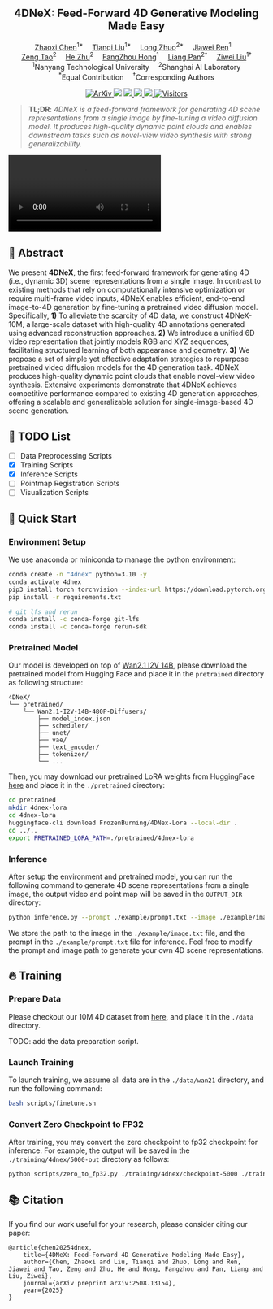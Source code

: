 <div align="center">

## 4DNeX: Feed-Forward 4D Generative Modeling Made Easy

</div>

<div>
<div align="center">
    <a href='https://frozenburning.github.io/' target='_blank'>Zhaoxi Chen</a><sup>1*</sup>&emsp;
    <a href='http://tqtqliu.github.io/' target='_blank'>Tianqi Liu</a><sup>1*</sup>&emsp;
    <a href='https://zhuolong3.github.io/' target='_blank'>Long Zhuo</a><sup>2*</sup>&emsp;   
    <a href='https://jiawei-ren.github.io/' target='_blank'>Jiawei Ren</a><sup>1</sup>&emsp; <br>
    <a href='https://zeng-tao.github.io/' target='_blank'>Zeng Tao</a><sup>2</sup>&emsp;
    <a href='https://scholar.google.com/citations?hl=zh-CN&user=rI0fhugAAAAJ' target='_blank'>He Zhu</a><sup>2</sup>&emsp;
    <a href='https://hongfz16.github.io/' target='_blank'>FangZhou Hong</a><sup>1</sup>&emsp;
    <a href='https://scholar.google.com/citations?user=lSDISOcAAAAJ&hl=zh-CN' target='_blank'>Liang Pan</a><sup>2†</sup>&emsp;
    <a href='https://liuziwei7.github.io/' target='_blank'>Ziwei Liu</a><sup>1†</sup>
</div>
<div>
<div align="center">
    <sup>1</sup>Nanyang Technological University&emsp;
    <sup>2</sup>Shanghai AI Laboratory
</div>
<div align="center">
<sup>*</sup>Equal Contribution&emsp;  <sup>†</sup>Corresponding Authors
</div>

<p align="center">
  <a href="https://arxiv.org/abs/2508.13154" target='_blank'>
    <img src="http://img.shields.io/badge/arXiv-2508.13154-b31b1b?logo=arxiv&logoColor=b31b1b" alt="ArXiv">
  </a>
  <a href="https://4dnex.github.io/4DNeX.pdf" target='_blank'><img src="https://img.shields.io/badge/Paper-PDF-f5cac3?logo=adobeacrobatreader&logoColor=red"/></a>
  <a href="https://4dnex.github.io/" target='_blank'>
    <img src="https://img.shields.io/badge/Project-Page-red?logo=googlechrome&logoColor=red">
  </a>
  <a href="https://huggingface.co/datasets/3DTopia/4DNeX-10M" target='_blank'>
    <img src="https://img.shields.io/badge/Dataset-Download-green?logo=googledrive&logoColor=white">
  </a>
  <a href="https://www.youtube.com/watch?v=jaXNU1-0zgk">
    <img src="https://img.shields.io/badge/YouTube-Video-blue?logo=youtube&logoColor=blue">
  </a>
  <a href="#">
    <img src="https://visitor-badge.laobi.icu/badge?page_id=3DTopia.4DNeX" alt="Visitors">
  </a>
</p>


>**TL;DR**: <em>4DNeX is a feed-forward framework for generating 4D scene representations from a single image by fine-tuning a video diffusion model. It produces high-quality dynamic point clouds and enables downstream tasks such as novel-view video synthesis with strong generalizability.</em>


<video controls autoplay src="https://github.com/user-attachments/assets/7e158b4c-4da6-44f6-b9d0-fa3a427606e5"></video>

## 🌟 Abstract

We present **4DNeX**, the first feed-forward framework for generating 4D (i.e., dynamic 3D) scene representations from a single image. In contrast to existing methods that rely on computationally intensive optimization or require multi-frame video inputs, 4DNeX enables efficient, end-to-end image-to-4D generation by fine-tuning a pretrained video diffusion model. Specifically, **1)** To alleviate the scarcity of 4D data, we construct 4DNeX-10M, a large-scale dataset with high-quality 4D annotations generated using advanced reconstruction approaches. **2)** We introduce a unified 6D video representation that jointly models RGB and XYZ sequences, facilitating structured learning of both appearance and geometry. **3)** We propose a set of simple yet effective adaptation strategies to repurpose pretrained video diffusion models for the 4D generation task. 4DNeX produces high-quality dynamic point clouds that enable novel-view video synthesis. Extensive experiments demonstrate that 4DNeX achieves competitive performance compared to existing 4D generation approaches, offering a scalable and generalizable solution for single-image-based 4D scene generation.

## 🚧 TODO List
- [ ] Data Preprocessing Scripts
- [x] Training Scripts
- [x] Inference Scripts
- [ ] Pointmap Registration Scripts
- [ ] Visualization Scripts

## 🚀 Quick Start

### Environment Setup
We use anaconda or miniconda to manage the python environment:
```bash
conda create -n "4dnex" python=3.10 -y
conda activate 4dnex
pip3 install torch torchvision --index-url https://download.pytorch.org/whl/cu121
pip install -r requirements.txt

# git lfs and rerun
conda install -c conda-forge git-lfs
conda install -c conda-forge rerun-sdk
```

### Pretrained Model
Our model is developed on top of [Wan2.1 I2V 14B](https://huggingface.co/Wan-AI/Wan2.1-I2V-14B-480P-Diffusers), please download the pretrained model from Hugging Face and place it in the `pretrained` directory as following structure:
```
4DNeX/
└── pretrained/
    └── Wan2.1-I2V-14B-480P-Diffusers/
        ├── model_index.json
        ├── scheduler/
        ├── unet/
        ├── vae/
        ├── text_encoder/
        ├── tokenizer/
        └── ...
```
Then, you may download our pretrained LoRA weights from HuggingFace [here](https://huggingface.co/FrozenBurning/4DNex-Lora) and place it in the `./pretrained` directory:
```bash
cd pretrained
mkdir 4dnex-lora
cd 4dnex-lora
huggingface-cli download FrozenBurning/4DNex-Lora --local-dir .
cd ../..
export PRETRAINED_LORA_PATH=./pretrained/4dnex-lora
```

### Inference 
After setup the environment and pretrained model, you can run the following command to generate 4D scene representations from a single image, the output video and point map will be saved in the `OUTPUT_DIR` directory:
```bash
python inference.py --prompt ./example/prompt.txt --image ./example/image.txt --out <OUTPUT_DIR> --sft_path ./pretrained/Wan2.1-I2V-14B-480P-Diffusers/transformer  --type i2vwbw-demb-samerope --mode xyzrgb --lora_path <PRETRAINED_LORA_PATH> --lora_rank 64
```
We store the path to the image in the `./example/image.txt` file, and the prompt in the `./example/prompt.txt` file for inference. Feel free to modify the prompt and image path to generate your own 4D scene representations.

## 🔥 Training

### Prepare Data
Please checkout our 10M 4D dataset from [here](https://huggingface.co/datasets/3DTopia/4DNeX-10M), and place it in the `./data` directory. 

TODO: add the data preparation script.

### Launch Training
To launch training, we assume all data are in the `./data/wan21` directory, and run the following command:
```bash
bash scripts/finetune.sh
```

### Convert Zero Checkpoint to FP32
After training, you may convert the zero checkpoint to fp32 checkpoint for inference. For example, the output will be saved in the `./training/4dnex/5000-out` directory as follows:
```bash
python scripts/zero_to_fp32.py ./training/4dnex/checkpoint-5000 ./training/4dnex/5000-out --safe_serialization
```

## 📚 Citation
If you find our work useful for your research, please consider citing our paper:

```
@article{chen20254dnex,
    title={4DNeX: Feed-Forward 4D Generative Modeling Made Easy},
    author={Chen, Zhaoxi and Liu, Tianqi and Zhuo, Long and Ren, Jiawei and Tao, Zeng and Zhu, He and Hong, Fangzhou and Pan, Liang and Liu, Ziwei},
    journal={arXiv preprint arXiv:2508.13154},
    year={2025}
}
```
